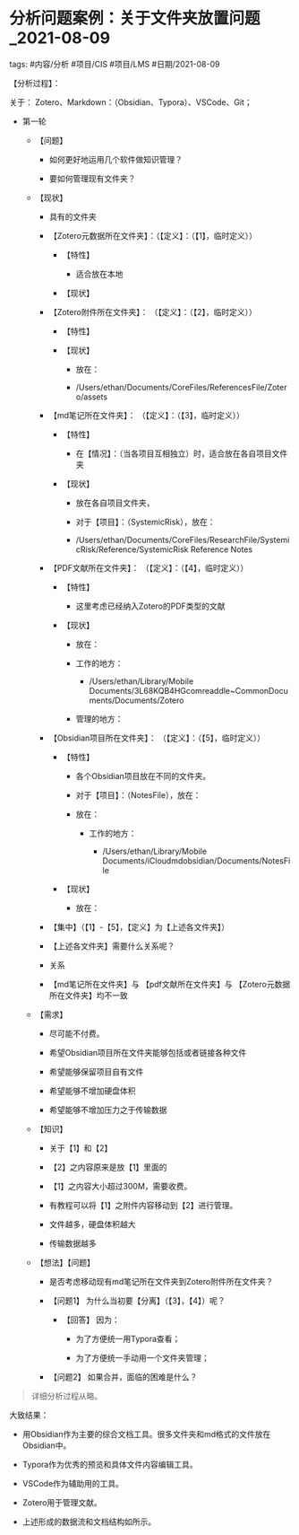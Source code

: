# 分析问题案例：关于文件夹放置问题_2021-08-09

tags: #内容/分析 #项目/CIS #项目/LMS #日期/2021-08-09 

【分析过程】：

关于： Zotero、Markdown：（Obsidian、Typora）、VSCode、Git；

-   第一轮
    
    -   【问题】
        
        -   如何更好地运用几个软件做知识管理？
            
        -   要如何管理现有文件夹？
            
    -   【现状】
        
        -   具有的文件夹
            
        -   【Zotero元数据所在文件夹】：（【定义】：（【1】，临时定义））
            
            -   【特性】
                
                -   适合放在本地
                    
            -   【现状】
                
        -   【Zotero附件所在文件夹】： （【定义】：（【2】，临时定义））
            
            -   【特性】
                
            -   【现状】
                
                -   放在：
                    
                -   /Users/ethan/Documents/CoreFiles/ReferencesFile/Zotero/assets
                    
        -   【md笔记所在文件夹】： （【定义】：（【3】，临时定义））
            
            -   【特性】
                
                -   在【情况】：（当各项目互相独立）时，适合放在各自项目文件夹
                    
            -   【现状】
                
                -   放在各自项目文件夹，
                    
                -   对于【项目】：（SystemicRisk），放在：
                    
                -   /Users/ethan/Documents/CoreFiles/ResearchFile/SystemicRisk/Reference/SystemicRisk Reference Notes
                    
        -   【PDF文献所在文件夹】： （【定义】：（【4】，临时定义））
            
            -   【特性】
                
                -   这里考虑已经纳入Zotero的PDF类型的文献
                    
            -   【现状】
                
                -   放在：
                    
                -   工作的地方：
                    
                    -   /Users/ethan/Library/Mobile Documents/3L68KQB4HGcomreaddle~CommonDocuments/Documents/Zotero
                        
                -   管理的地方：
                    
        -   【Obsidian项目所在文件夹】： （【定义】：（【5】，临时定义））
            
            -   【特性】
                
                -   各个Obsidian项目放在不同的文件夹。
                    
                -   对于【项目】：（NotesFile），放在：
                    
                -   放在：
                    
                    -   工作的地方：
                        
                        -   /Users/ethan/Library/Mobile Documents/iCloudmdobsidian/Documents/NotesFile
                            
            -   【现状】
                
                -   放在：
                    
        -   【集中】（【1】-【5】，【定义】为【上述各文件夹】）
            
        -   【上述各文件夹】需要什么关系呢？
            
        -   关系
            
        -   【md笔记所在文件夹】与 【pdf文献所在文件夹】与 【Zotero元数据所在文件夹】均不一致
            
    -   【需求】
        
        -   尽可能不付费。
            
        -   希望Obsidian项目所在文件夹能够包括或者链接各种文件
            
        -   希望能够保留项目自有文件
            
        -   希望能够不增加硬盘体积
            
        -   希望能够不增加压力之于传输数据
            
    -   【知识】
        
        -   关于【1】和【2】
            
        -   【2】之内容原来是放【1】里面的
            
        -   【1】之内容大小超过300M，需要收费。
            
        -   有教程可以将【1】之附件内容移动到【2】进行管理。
            
        -   文件越多，硬盘体积越大
            
        -   传输数据越多
            
    -   【想法】【问题】
        
        -   是否考虑移动现有md笔记所在文件夹到Zotero附件所在文件夹？
            
        -   【问题1】 为什么当初要【分离】（【3】，【4】）呢？
            
            -   【回答】 因为：
                
                -   为了方便统一用Typora查看；
                    
                -   为了方便统一手动用一个文件夹管理；
                    
        -   【问题2】 如果合并，面临的困难是什么？
            

> 详细分析过程从略。

大致结果：

-   用Obsidian作为主要的综合文档工具。很多文件夹和md格式的文件放在Obsidian中。
    
-   Typora作为优秀的预览和具体文件内容编辑工具。
    
-   VSCode作为辅助用的工具。
    
-   Zotero用于管理文献。
    
-   上述形成的数据流和文档结构如所示。